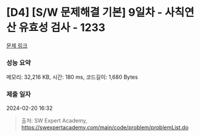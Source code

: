 # [D4] [S/W 문제해결 기본] 9일차 - 사칙연산 유효성 검사 - 1233 

[문제 링크](https://swexpertacademy.com/main/code/problem/problemDetail.do?contestProbId=AV141176AIwCFAYD) 

### 성능 요약

메모리: 32,216 KB, 시간: 180 ms, 코드길이: 1,680 Bytes

### 제출 일자

2024-02-20 16:32



> 출처: SW Expert Academy, https://swexpertacademy.com/main/code/problem/problemList.do